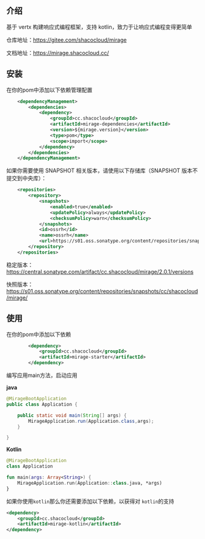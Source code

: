 ## 介绍

基于 vertx 构建响应式编程框架，支持 kotlin，致力于让响应式编程变得更简单

仓库地址：https://gitee.com/shacocloud/mirage

文档地址：https://mirage.shacocloud.cc/

## 安装

在你的pom中添加以下依赖管理配置

```xml
    <dependencyManagement>
        <dependencies>
            <dependency>
                <groupId>cc.shacocloud</groupId>
                <artifactId>mirage-dependencies</artifactId>
                <version>${mirage.version}</version>
                <type>pom</type>
                <scope>import</scope>
            </dependency>
        </dependencies>
    </dependencyManagement>
```

如果你需要使用 SNAPSHOT 相关版本，请使用以下存储库（SNAPSHOT 版本不提交到中央库）：

```xml
    <repositories>
        <repository>
            <snapshots>
                <enabled>true</enabled>
                <updatePolicy>always</updatePolicy>
                <checksumPolicy>warn</checksumPolicy>
            </snapshots>
            <id>ossrh</id>
            <name>ossrh</name>
            <url>https://s01.oss.sonatype.org/content/repositories/snapshots/</url>
        </repository>
    </repositories>
```

稳定版本：https://central.sonatype.com/artifact/cc.shacocloud/mirage/2.0.1/versions

快照版本：https://s01.oss.sonatype.org/content/repositories/snapshots/cc/shacocloud/mirage/

## 使用

在你的pom中添加以下依赖

```xml
        <dependency>
            <groupId>cc.shacocloud</groupId>
            <artifactId>mirage-starter</artifactId>
        </dependency>
```

编写应用main方法，启动应用

**java**

```java
@MirageBootApplication
public class Application {

    public static void main(String[] args) {
        MirageApplication.run(Application.class,args);
    }

}
```

**Kotlin**

```kotlin
@MirageBootApplication
class Application

fun main(args: Array<String>) {
    MirageApplication.run(Application::class.java, *args)
}
```

如果你使用`kotlin`那么你还需要添加以下依赖，以获得对 `kotlin`的支持

```xml
<dependency>
    <groupId>cc.shacocloud</groupId>
    <artifactId>mirage-kotlin</artifactId>
</dependency>
```

